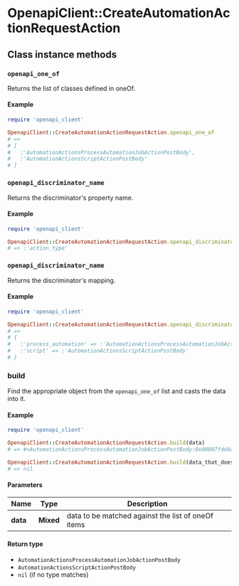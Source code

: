 # OpenapiClient::CreateAutomationActionRequestAction

## Class instance methods

### `openapi_one_of`

Returns the list of classes defined in oneOf.

#### Example

```ruby
require 'openapi_client'

OpenapiClient::CreateAutomationActionRequestAction.openapi_one_of
# =>
# [
#   :'AutomationActionsProcessAutomationJobActionPostBody',
#   :'AutomationActionsScriptActionPostBody'
# ]
```

### `openapi_discriminator_name`

Returns the discriminator's property name.

#### Example

```ruby
require 'openapi_client'

OpenapiClient::CreateAutomationActionRequestAction.openapi_discriminator_name
# => :'action_type'
```

### `openapi_discriminator_name`

Returns the discriminator's mapping.

#### Example

```ruby
require 'openapi_client'

OpenapiClient::CreateAutomationActionRequestAction.openapi_discriminator_mapping
# =>
# {
#   :'process_automation' => :'AutomationActionsProcessAutomationJobActionPostBody',
#   :'script' => :'AutomationActionsScriptActionPostBody'
# }
```

### build

Find the appropriate object from the `openapi_one_of` list and casts the data into it.

#### Example

```ruby
require 'openapi_client'

OpenapiClient::CreateAutomationActionRequestAction.build(data)
# => #<AutomationActionsProcessAutomationJobActionPostBody:0x00007fdd4aab02a0>

OpenapiClient::CreateAutomationActionRequestAction.build(data_that_doesnt_match)
# => nil
```

#### Parameters

| Name | Type | Description |
| ---- | ---- | ----------- |
| **data** | **Mixed** | data to be matched against the list of oneOf items |

#### Return type

- `AutomationActionsProcessAutomationJobActionPostBody`
- `AutomationActionsScriptActionPostBody`
- `nil` (if no type matches)

